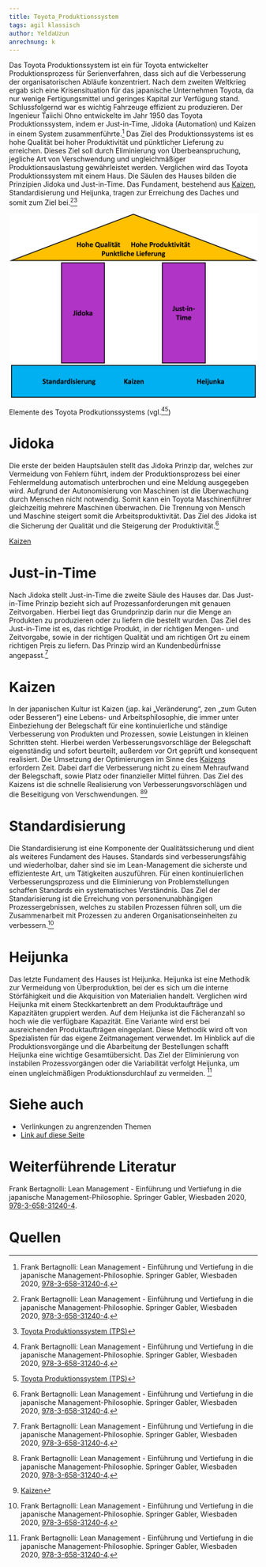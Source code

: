 ```yaml
---
title: Toyota_Produktionssystem
tags: agil klassisch
author: YeldaUzun
anrechnung: k
---
```


Das Toyota Produktionssystem ist ein für Toyota entwickelter Produktionsprozess für Serienverfahren, dass sich auf die Verbesserung der organisatorischen Abläufe konzentriert. Nach dem zweiten Weltkrieg ergab sich eine Krisensituation für das japanische Unternehmen Toyota, da nur wenige Fertigungsmittel und geringes Kapital zur Verfügung stand. Schlussfolgernd war es wichtig Fahrzeuge effizient zu produzieren. Der Ingenieur Taiichi Ohno entwickelte im Jahr 1950 das Toyota Produktionssystem, indem er Just-in-Time, Jidoka (Automation) und Kaizen in einem System zusammenführte.[^1] Das Ziel des Produktionssystems ist es hohe Qualität bei hoher Produktivität und pünktlicher Lieferung zu erreichen. Dieses Ziel soll durch Eliminierung von Überbeanspruchung, jegliche Art von Verschwendung und ungleichmäßiger Produktionsauslastung gewährleistet werden. Verglichen wird das Toyota Produktionssystem mit einem Haus. Die Säulen des Hauses bilden die Prinzipien Jidoka und Just-in-Time. Das Fundament, bestehend aus [Kaizen](https://github.com/ManagingProjectsSuccessfully/ManagingProjectsSuccessfully.github.io/blob/main/kb/Kaizen.md), Standardisierung und Heijunka, tragen zur Erreichung des Daches und somit zum Ziel bei.[^1][^2]

<img src="Toyota_Produktionssystem/ToyotaPS.png" alt="Elemente des Toyota Prodkutionssystems" width="600"/>

Elemente des Toyota Prodkutionssystems (vgl.[^1][^2])

# Jidoka

Die erste der beiden Hauptsäulen stellt das Jidoka Prinzip dar, welches zur Vermeidung von Fehlern führt, indem der Produktionsprozess bei einer Fehlermeldung automatisch unterbrochen und eine Meldung ausgegeben wird. Aufgrund der Autonomisierung von Maschinen ist die Überwachung durch Menschen nicht notwendig. Somit kann ein Toyota Maschinenführer gleichzeitig mehrere Maschinen überwachen. Die Trennung von Mensch und Maschine steigert somit die Arbeitsproduktivität. Das Ziel des Jidoka ist die Sicherung der Qualität und die Steigerung der Produktivität.[^1]


[Kaizen](https://github.com/ManagingProjectsSuccessfully/ManagingProjectsSuccessfully.github.io/blob/main/kb/Kaizen.md)


# Just-in-Time

Nach Jidoka stellt Just-in-Time die zweite Säule des Hauses dar. Das Just-in-Time Prinzip bezieht sich auf Prozessanforderungen mit genauen Zeitvorgaben. Hierbei liegt das Grundprinzip darin nur die Menge an Produkten zu produzieren oder zu liefern die bestellt wurden. Das Ziel des Just-in-Time ist es, das richtige Produkt, in der richtigen Mengen- und Zeitvorgabe, sowie in der richtigen Qualität und am richtigen Ort zu einem richtigen Preis zu liefern. Das Prinzip wird an Kundenbedürfnisse angepasst.[^1]

# Kaizen

In der japanischen Kultur ist Kaizen (jap. kai „Veränderung“, zen „zum Guten oder Besseren“) eine Lebens- und Arbeitsphilosophie,
die immer unter Einbeziehung der Belegschaft für eine kontinuierliche und ständige Verbesserung von Produkten und Prozessen, sowie Leistungen in kleinen Schritten steht. Hierbei werden Verbesserungsvorschläge der Belegschaft eigenständig und sofort beurteilt, außerdem vor Ort geprüft und konsequent realisiert. Die Umsetzung der Optimierungen im Sinne des [Kaizens](https://github.com/ManagingProjectsSuccessfully/ManagingProjectsSuccessfully.github.io/blob/main/kb/Kaizen.md) erfordern Zeit. Dabei darf die Verbesserung nicht zu einem Mehraufwand der Belegschaft, sowie Platz oder finanzieller Mittel führen. Das Ziel des Kaizens ist die schnelle Realisierung von Verbesserungsvorschlägen und die Beseitigung von Verschwendungen. [^1][^3]

# Standardisierung

Die Standardisierung ist eine Komponente der Qualitätssicherung und dient als weiteres Fundament des Hauses. Standards sind verbesserungsfähig und wiederholbar, daher sind sie im Lean-Management die sicherste und effizienteste Art, um Tätigkeiten auszuführen. Für einen kontinuierlichen Verbesserungsprozess und die Eliminierung von Problemstellungen schaffen Standards ein systematisches Verständnis.  Das Ziel der Standarisierung ist die Erreichung von personenunabhängigen Prozessergebnissen, welches zu stabilen Prozessen führen soll, um die Zusammenarbeit mit Prozessen zu anderen Organisationseinheiten zu verbessern.[^1]

# Heijunka

Das letzte Fundament des Hauses ist Heijunka. Heijunka ist eine Methodik zur Vermeidung von Überproduktion, bei der es sich um die interne Störfähigkeit und die Akquisition von Materialien handelt. Verglichen wird Heijunka mit einem Steckkartenbrett an dem Produktaufträge und Kapazitäten gruppiert werden. Auf dem Heijunka ist die Fächeranzahl so hoch wie die verfügbare Kapazität. Eine Variante wird erst bei ausreichenden Produktaufträgen eingeplant. Diese Methodik wird oft von Spezialisten für das eigene Zeitmanagement verwendet. Im Hinblick auf die Produktionsvorgänge und die Abarbeitung der Bestellungen schafft Heijunka eine wichtige Gesamtübersicht. Das Ziel der Eliminierung von instabilen Prozessvorgängen oder die Variabilität verfolgt Heijunka, um einen ungleichmäßigen Produktionsdurchlauf zu vermeiden. [^1]

# Siehe auch

* Verlinkungen zu angrenzenden Themen
* [Link auf diese Seite](Toyota_Produktionssystem.md)

# Weiterführende Literatur

Frank Bertagnolli: Lean Management - Einführung und Vertiefung in die japanische Management-Philosophie. Springer Gabler, Wiesbaden 2020, [978-3-658-31240-4](https://www.doi.org/10.1007/978-3-658-31240-4).

# Quellen

[^1]: Frank Bertagnolli: Lean Management - Einführung und Vertiefung in die japanische Management-Philosophie. Springer Gabler, Wiesbaden 2020, [978-3-658-31240-4](https://www.doi.org/10.1007/978-3-658-31240-4).
[^2]: [Toyota Produktionssystem (TPS)](https://der-prozessmanager.de/aktuell/wissensdatenbank/toyota-produktionssystem)
[^3]: [Kaizen](https://de.wikipedia.org/wiki/Kaizen)
